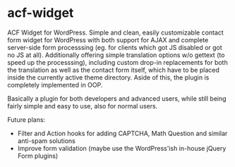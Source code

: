 acf-widget
==========

ACF Widget for WordPress. Simple and clean, easily customizable contact form widget for WordPress with both support for AJAX and complete server-side form processsing (eg. for clients which got JS disabled or got no JS at all). Additionally offering simple translation options w/o gettext (to speed up the processsing), including custom drop-in replacements for both the translation as well as the contact form itself, which have to be placed inside the currently active theme directory. Aside of this, the plugin is completely implemented in OOP. 

Basically a plugin for both developers and advanced users, while still being fairly simple and easy to use, also for normal users.

Future plans:
- Filter and Action hooks for adding CAPTCHA, Math Question and similar anti-spam solutions
- Improve form validation (maybe use the WordPress'ish in-house jQuery Form plugins)

